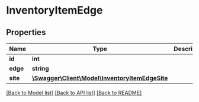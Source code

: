 # InventoryItemEdge

## Properties
Name | Type | Description | Notes
------------ | ------------- | ------------- | -------------
**id** | **int** |  | [optional] 
**edge** | **string** |  | [optional] 
**site** | [**\Swagger\Client\Model\InventoryItemEdgeSite**](InventoryItemEdgeSite.md) |  | [optional] 

[[Back to Model list]](../README.md#documentation-for-models) [[Back to API list]](../README.md#documentation-for-api-endpoints) [[Back to README]](../README.md)


